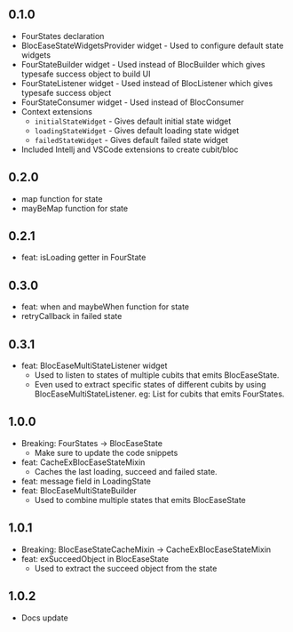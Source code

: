 ## 0.1.0
- FourStates declaration
- BlocEaseStateWidgetsProvider widget - Used to configure default state widgets
- FourStateBuilder widget - Used instead of BlocBuilder which gives typesafe success object to build UI
- FourStateListener widget - Used instead of BlocListener which gives typesafe success object
- FourStateConsumer widget - Used instead of BlocConsumer
- Context extensions
  - `initialStateWidget` - Gives default initial state widget
  - `loadingStateWidget` - Gives default loading state widget
  - `failedStateWidget` - Gives default failed state widget
- Included Intellj and VSCode extensions to create cubit/bloc

## 0.2.0
- map function for state
- mayBeMap function for state

## 0.2.1
- feat: isLoading getter in FourState

## 0.3.0
- feat: when and maybeWhen function for state
- retryCallback in failed state

## 0.3.1
- feat: BlocEaseMultiStateListener widget 
  - Used to listen to states of multiple cubits that emits BlocEaseState.
  - Even used to extract specific states of different cubits by using BlocEaseMultiStateListener<SucceedState>. eg: List<SucceedState> for cubits that emits FourStates.

## 1.0.0
- Breaking: FourStates -> BlocEaseState
  - Make sure to update the code snippets
- feat: CacheExBlocEaseStateMixin
  - Caches the last loading, succeed and failed state.
- feat: message field in LoadingState
- feat: BlocEaseMultiStateBuilder
  - Used to combine multiple states that emits BlocEaseState

## 1.0.1
- Breaking: BlocEaseStateCacheMixin -> CacheExBlocEaseStateMixin
- feat: exSucceedObject in BlocEaseState
  - Used to extract the succeed object from the state

## 1.0.2
- Docs update